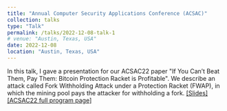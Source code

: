 ```yaml
---
title: "Annual Computer Security Applications Conference (ACSAC)"
collection: talks
type: "Talk"
permalink: /talks/2022-12-08-talk-1
# venue: "Austin, Texas, USA"
date: 2022-12-08
location: "Austin, Texas, USA"
---
```


In this talk, I gave a presentation for our ACSAC22 paper "If You Can’t Beat Them, Pay Them: Bitcoin Protection Racket is Profitable". We describe an attack called Fork Withholding Attack under a Protection Racket (FWAP), in which the mining pool pays the attacker for withholding a fork. [\[Slides\]](http://chao-cy.github.io/files/ACSAC22-FWAP-slides.pdf)  [\[ACSAC22 full program page\]](https://www.acsac.org/2022/program/final/)